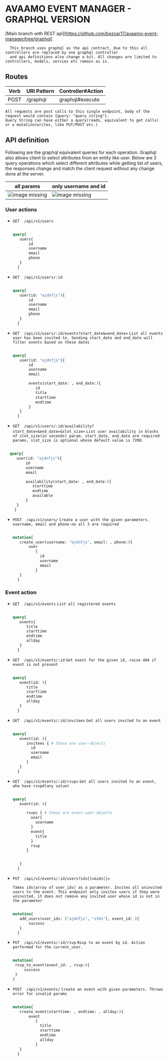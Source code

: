 # AVAAMO EVENT MANAGER - GRAPHQL VERSION

[Main branch with REST api][https://github.com/bezoar17/avaamo-event-manager/tree/graphql]

```
  This branch uses graphql as the api contract. Due to this all controllers are replaced by one graphql controller
  and api definitions also change a bit. All changes are limited to controllers, models, servies etc remain as is.
```

## Routes
| Verb | URI Pattern | Controller#Action |
| ------ | ------ | ------ |
| POST | /graphql                 | graphql#execute |

```
All requests are post calls to this single endpoint, body of the request would contain {query: "query string"}.
Query String can have either a query(reads, equivalent to get calls) or a mutation(writes, like PUT/POST etc.)
```

## API definition

Following are the graphql equivalent queries for each operation. Graphql also allows client to select attributes from
an entity like user. Below are 2 query operations which select different attributes
while getting list of users, the responses change and match the client request without any change done at the server.

all params | only username and id
-|-
![image missing](./pics/p1.png "Title") | ![image missing](./pics/p2.png "Title")

### User actions

* `GET  /api/v1/users`
  ```graphql

  query{
     users{
         id
         username
         email
         phone
     }
    }
  ```

* `GET  /api/v1/users/:id`
  ```graphql

  query{
     user(id: "ajdnfjs"){
         id
         username
         email
         phone
     }
    }
  ```

* `GET  /api/v1/users/:id/events?start_date&=end_date=`
`List all events user has been invited to. Sending start_date and end_date will filter events based on these dates`
  ```graphql

  query{
     user(id: "ajdnfjs"){
         id
         username
         email

         events(start_date: , end_date:){
            id
            title
            starttime
            endtime
         }
     }
    }
  ```




* `GET  /api/v1/users/:id/availability?start_date=&end_date=&slot_size=`
`List user availability in blocks of slot_size(in seconds) param. start_date, end_date are required params, slot_size is optional whose default value is 7200.`
```graphql

  query{
     user(id: "ajdnfjs"){
         id
         username
         email

         availability(start_date: , end_date:){
            starttime
            endtime
            available
         }
     }
    }
  ```



* `POST  /api/v1/users/`
  `Create a user with the given parameters. username, email and phone-no all 3 are required`
  ```graphql

  mutation{
     create_user(username: "ajdnfjs", email: , phone:){
         user
            {
              id
              username
              email
            }
     }
    }
  ```

### Event action

* `GET  /api/v1/events`
  `List all registered events`
  ```graphql

  query{
     events{
        title
        starttime
        endtime
        allday
     }
    }
  ```

* `GET  /api/v1/events/:id`
  `Get event for the given id, raise 404 if event is not present`
  ```graphql

  query{
     event(id: ){
        title
        starttime
        endtime
        allday
     }
    }
  ```

* `GET  /api/v1/events/:id/invitees`
  `Get all users invited to an event`
  ```graphql

  query{
     event(id: ){
        invitees { # these are user-objects
          id
          username
          email
        }
     }
    }
  ```

* `GET  /api/v1/events/:id/rsvps`
  `Get all users invited to an event, who have rsvpd(any value)`

  ```graphql

  query{
     event(id: ){

        rsvps { # these are event-user-objects
          user{
            username
          }
          event{
            title
          }
          rsvp
        }


     }
    }
  ```

* `PUT  /api/v1/events/:id/users?ids[]=&ids[]=`

  `Takes ids(array of user_ids) as a parameter. Invites all uninvited users to the event. This endpoint only invites users if they were uninvited, it does not remove any invited user whose id is not in the parameter`
  ```graphql

  mutation{
     add_users(user_ids: ["ajdnfjs", "sfds"], event_id: ){
         success
     }
    }
  ```


* `PUT  /api/v1/events/:id/rsvp`
  `Rsvp to an event by id. Action performed for the current_user.`
    ```graphql

  mutation{
     rsvp_to_event(event_id: , rsvp:){
         success
     }
    }
  ```

* `POST  /api/v1/events/`
  `Create an event with given parameters. Throws error for invalid params`
  ```graphql

  mutation{
     create_event(starttime: , endtime: , allday:){
         event
            {
              title
              starttime
              endtime
              allday
            }
     }
    }